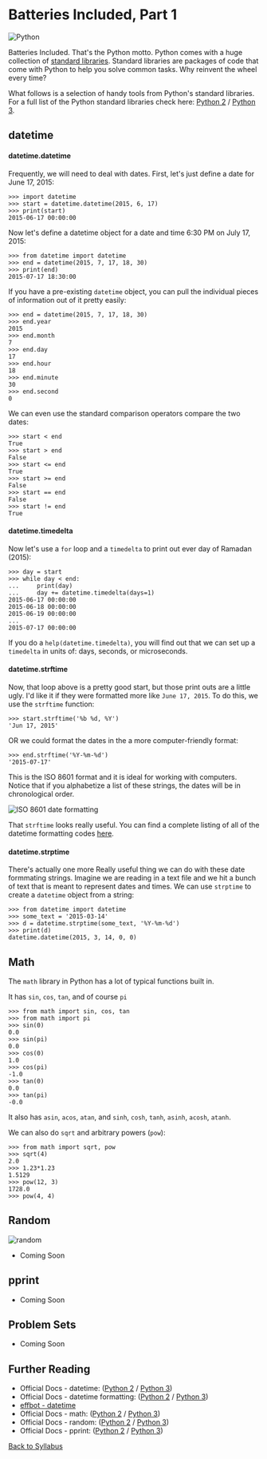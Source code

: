 # Batteries Included, Part 1

![Python](https://imgs.xkcd.com/comics/python.png)

Batteries Included. That's the Python motto. Python comes with a huge collection of [standard libraries](http://en.wikipedia.org/wiki/Standard_library). Standard libraries are packages of code that come with Python to help you solve common tasks. Why reinvent the wheel every time?

What follows is a selection of handy tools from Python's standard libraries. For a full list of the Python standard libraries check here: [Python 2](https://docs.python.org/2/library/) / [Python 3](https://docs.python.org/3/library/).

## datetime

#### datetime.datetime

Frequently, we will need to deal with dates. First, let's just define a date for June 17, 2015:

    >>> import datetime
    >>> start = datetime.datetime(2015, 6, 17)
    >>> print(start)
    2015-06-17 00:00:00

Now let's define a datetime object for a date and time 6:30 PM on July 17, 2015:

    >>> from datetime import datetime
    >>> end = datetime(2015, 7, 17, 18, 30)
    >>> print(end)
    2015-07-17 18:30:00

If you have a pre-existing `datetime` object, you can pull the individual pieces of information out of it pretty easily:

    >>> end = datetime(2015, 7, 17, 18, 30)
    >>> end.year
    2015
    >>> end.month
    7
    >>> end.day
    17
    >>> end.hour
    18
    >>> end.minute
    30
    >>> end.second
    0

We can even use the standard comparison operators compare the two dates:

    >>> start < end
    True
    >>> start > end
    False
    >>> start <= end
    True
    >>> start >= end
    False
    >>> start == end
    False
    >>> start != end
    True

#### datetime.timedelta

Now let's use a `for` loop and a `timedelta` to print out ever day of Ramadan (2015):

    >>> day = start
    >>> while day < end:
    ...     print(day)
    ...     day += datetime.timedelta(days=1)
    2015-06-17 00:00:00
    2015-06-18 00:00:00
    2015-06-19 00:00:00
    ...
    2015-07-17 00:00:00

If you do a `help(datetime.timedelta)`, you will find out that we can set up a `timedelta` in units of: days, seconds, or microseconds.

#### datetime.strftime

Now, that loop above is a pretty good start, but those print outs are a little ugly. I'd like it if they were formatted more like `June 17, 2015`. To do this, we use the `strftime` function:

    >>> start.strftime('%b %d, %Y')
    'Jun 17, 2015'

OR we could format the dates in the a more computer-friendly format:

    >>> end.strftime('%Y-%m-%d')
    '2015-07-17'

This is the ISO 8601 format and it is ideal for working with computers. Notice that if you alphabetize a list of these strings, the dates will be in chronological order.

![ISO 8601 date formatting](https://imgs.xkcd.com/comics/iso_8601.png)

That `strftime` looks really useful. You can find a complete listing of all of the datetime formatting codes [here](https://docs.python.org/2/library/datetime.html#strftime-and-strptime-behavior).

#### datetime.strptime

There's actually one more Really useful thing we can do with these date formmating strings. Imagine we are reading in a text file and we hit a bunch of text that is meant to represent dates and times. We can use `strptime` to create a `datetime` object from a string:

    >>> from datetime import datetime
    >>> some_text = '2015-03-14'
    >>> d = datetime.strptime(some_text, '%Y-%m-%d')
    >>> print(d)
    datetime.datetime(2015, 3, 14, 0, 0)

## Math

The `math` library in Python has a lot of typical functions built in.

It has `sin`, `cos`, `tan`, and of course `pi`

    >>> from math import sin, cos, tan
    >>> from math import pi
    >>> sin(0)
    0.0
    >>> sin(pi)
    0.0
    >>> cos(0)
    1.0
    >>> cos(pi)
    -1.0
    >>> tan(0)
    0.0
    >>> tan(pi)
    -0.0

It also has `asin`, `acos`, `atan`, and `sinh`, `cosh`, `tanh`, `asinh`, `acosh`, `atanh`.

We can also do `sqrt` and arbitrary powers (`pow`):

    >>> from math import sqrt, pow
    >>> sqrt(4)
    2.0
    >>> 1.23*1.23
    1.5129
    >>> pow(12, 3)
    1728.0
    >>> pow(4, 4)

## Random

![random](http://imgs.xkcd.com/comics/random_number.png)

 * Coming Soon

## pprint

 * Coming Soon

## Problem Sets

 * Coming Soon

## Further Reading

 * Official Docs - datetime: ([Python 2](https://docs.python.org/2/library/datetime.html) / [Python 3](https://docs.python.org/3/library/datetime.html))
 * Official Docs - datetime formatting: ([Python 2](https://docs.python.org/2/library/datetime.html#strftime-and-strptime-behavior) / [Python 3](https://docs.python.org/3/library/datetime.html#strftime-and-strptime-behavior))
 * [effbot - datetime](http://www.effbot.org/librarybook/datetime.htm)
 * Official Docs - math: ([Python 2](https://docs.python.org/2/library/math.html) / [Python 3](https://docs.python.org/3/library/math.html))
 * Official Docs - random: ([Python 2](https://docs.python.org/2/library/random.html) / [Python 3](https://docs.python.org/3/library/random.html))
 * Official Docs - pprint: ([Python 2](https://docs.python.org/2/library/pprint.html) / [Python 3](https://docs.python.org/3/library/pprint.html))


[Back to Syllabus](../../README.md)
